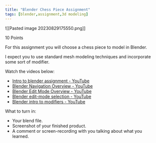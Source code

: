 ```yaml
---
title: "Blender Chess Piece Assignment"
tags: [blender,assignment,3d modeling]
---
```


![[Pasted image 20230829175550.png]]

10 Points

For this assignment you will choose a chess piece to model in Blender.

I expect you to use standard mesh modeling techniques and incorporate some sort of modifier.

Watch the videos below:

- [Intro to blender assignment - YouTube](https://www.youtube.com/watch?v=L-chG2EHbio)
- [Blender Navigation Overview - YouTube](https://www.youtube.com/watch?v=hWzZxelO-8s&t=316s)
- [Blender Edit Mode Overview - YouTube](https://www.youtube.com/watch?v=nHJ3_lpY_8o)
- [Blender edit-mode selection - YouTube](https://www.youtube.com/watch?v=gcMmsRdtTWI)
- [Blender intro to modifiers - YouTube](https://www.youtube.com/watch?v=sC9aV5aXE_s)

What to turn in:

-   Your blend file.
-   Screenshot of your finished product.
-   A comment or screen-recording with you talking about what you learned.